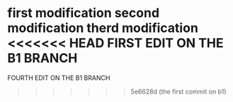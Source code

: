first modification
second modification
therd modification
<<<<<<< HEAD
FIRST EDIT ON THE B1 BRANCH 
=======
FOURTH EDIT ON THE B1 BRANCH
>>>>>>> 5e6628d (the first commit on b1)

